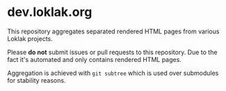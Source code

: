 # dev.loklak.org

This repository aggregates separated rendered HTML pages from various Loklak
projects.

Please **do not** submit issues or pull requests to this repository. Due to
the fact it's automated and only contains rendered HTML pages.

Aggregation is achieved with `git subtree` which is used over submodules for
stability reasons.
